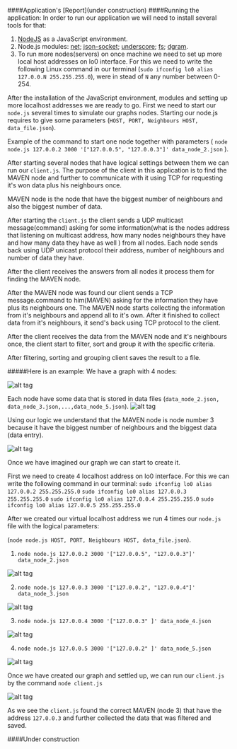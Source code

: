 ####Application's [Report](under construction)
####Running the application:
In order to run our application we will need to install several tools for that:

1. [NodeJS](https://nodejs.org/en/) as a JavaScript environment.
2. Node.js modules: [net](https://nodejs.org/api/net.html); [json-socket](https://www.npmjs.com/package/jsonsocket); [underscore](https://www.npmjs.com/package/underscore); [fs](https://nodejs.org/api/fs.html); [dgram](https://nodejs.org/api/dgram.html).
3. To run more nodes(servers) on once machine we need to set up more local host addresses on lo0 interface.
For this we need to write the following Linux command in our terminal (```sudo ifconfig lo0 alias 127.0.0.N 255.255.255.0```), were in stead of ```N``` any number between 0-254.

After the installation of the JavaScript environment, modules and setting up more localhost addresses we are ready to go.
First we need to start our ```node.js``` several times to simulate our graphs nodes. Starting our node.js requires to give some parameters (```HOST, PORT, Neighbours HOST, data_file.json```). 

Example of the command to start one node together with parameters ( ```node node.js 127.0.0.2 3000 '["127.0.0.5", "127.0.0.3"]' data_node_2.json``` ).

After starting several nodes that have logical settings between them we can run our ```client.js```. The purpose of the client in this application is to find the MAVEN node and further to communicate with it using TCP for requesting it's won data plus his neighbours once.

MAVEN node is the node that have the biggest number of neighbours and also the biggest number of data.

After starting the ```client.js``` the client sends a UDP multicast message(command) asking for some information(what is the nodes address that listening on multicast address, how many nodes neighbours they have and how many data they have as well ) from all nodes. Each node sends back using UDP unicast protocol their address, number of neighbours and number of data they have.

After the client receives the answers from all nodes it process them for finding the MAVEN node.

After the MAVEN node was found our client sends a TCP message.command to him(MAVEN) asking for the information they have plus its neighbours one. The MAVEN node starts collecting the information from it's neighbours and append all to it's own. After it finished to collect data from it's neighbours, it send's back using TCP protocol to the client.

After the client receives the data from the MAVEN node and it's neighbours once, the client start to filter, sort and group it with the specific criteria.

After filtering, sorting and grouping client saves the result to a file.



#####Here is an example:
We have a graph with 4 nodes:

![alt tag](https://github.com/CristianChris/UDP-unicast-multicast-TCP-Client-Server-Application/blob/master/images/1.png "Example 1 model")

Each node have some data that is stored in data files (```data_node_2.json, data_node_3.json,...,data_node_5.json```).
![alt tag](https://github.com/CristianChris/UDP-unicast-multicast-TCP-Client-Server-Application/blob/master/images/2.png "Data entry of each node")

Using our logic we understand that the MAVEN node is node number 3 because it have the biggest number of neighbours and the biggest data (data entry).

![alt tag](https://github.com/CristianChris/UDP-unicast-multicast-TCP-Client-Server-Application/blob/master/images/3.png "MAVEN node")

Once we have imagined our graph we can start to create it.

First we need to create 4 localhost address on lo0 interface. For this we can write the following command in our terminal:
```sudo ifconfig lo0 alias 127.0.0.2 255.255.255.0```
```sudo ifconfig lo0 alias 127.0.0.3 255.255.255.0```
```sudo ifconfig lo0 alias 127.0.0.4 255.255.255.0```
```sudo ifconfig lo0 alias 127.0.0.5 255.255.255.0```

After we created our virtual localhost address we run 4 times our ```node.js``` file with the logical parameters:

(```node node.js HOST, PORT, Neighbours HOST, data_file.json```).

1) ```node node.js 127.0.0.2 3000 '["127.0.0.5", "127.0.0.3"]' data_node_2.json``` 

![alt tag](https://github.com/CristianChris/UDP-unicast-multicast-TCP-Client-Server-Application/blob/master/images/node_2.png "node_2")

2) ```node node.js 127.0.0.3 3000 '["127.0.0.2", "127.0.0.4"]' data_node_3.json```

![alt tag](https://github.com/CristianChris/UDP-unicast-multicast-TCP-Client-Server-Application/blob/master/images/node_3.png "node_3")

3) ```node node.js 127.0.0.4 3000 '["127.0.0.3" ]' data_node_4.json```

![alt tag](https://github.com/CristianChris/UDP-unicast-multicast-TCP-Client-Server-Application/blob/master/images/node_4.png "node_4")

4) ```node node.js 127.0.0.5 3000 '["127.0.0.2" ]' data_node_5.json```

![alt tag](https://github.com/CristianChris/UDP-unicast-multicast-TCP-Client-Server-Application/blob/master/images/node_5.png "node_5")

Once we have created our graph and settled up, we can run our ```client.js``` by the command ```node client.js```

![alt tag](https://github.com/CristianChris/UDP-unicast-multicast-TCP-Client-Server-Application/blob/master/images/client.png "client")

As we see the ```client.js``` found the correct MAVEN (node 3) that have the address ```127.0.0.3``` and further collected the data that was filtered and saved.

####Under construction


